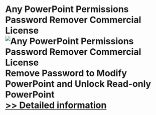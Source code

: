 # Any PowerPoint Permissions Password Remover Commercial License<br />![Any PowerPoint Permissions Password Remover Commercial License](https://mycommerce.akamaized.net/api/pimages/P300998574/BIG/300998574.PNG)<br />Remove Password to Modify PowerPoint and Unlock Read-only PowerPoint<br />[>> Detailed information](https://secure.shareit.com/shareit/product.html?productid=300998574&affiliateid=200057808)